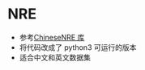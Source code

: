 # NRE

- 参考<a href=https://github.com/buppt/ChineseNRE>ChineseNRE 库</a>
- 将代码改成了 python3 可运行的版本
- 适合中文和英文数据集
